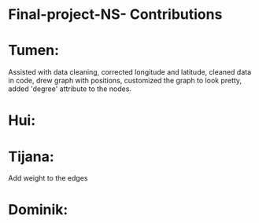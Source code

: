 # Final-project-NS- Contributions
# Tumen:
Assisted with data cleaning, corrected longitude and latitude, cleaned data in code, drew graph with positions, customized the graph to look pretty, added 'degree' attribute to the nodes.
# Hui:
# Tijana:
Add weight to the edges
# Dominik:
